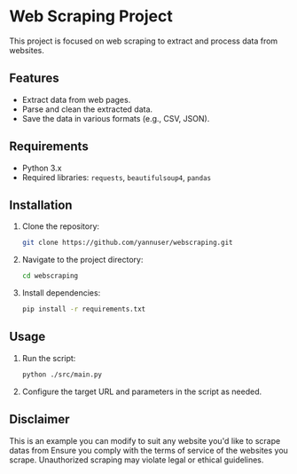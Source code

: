 # Web Scraping Project

This project is focused on web scraping to extract and process data from websites.

## Features
- Extract data from web pages.
- Parse and clean the extracted data.
- Save the data in various formats (e.g., CSV, JSON).

## Requirements
- Python 3.x
- Required libraries: `requests`, `beautifulsoup4`, `pandas`

## Installation
1. Clone the repository:
    ```bash
    git clone https://github.com/yannuser/webscraping.git
    ```
2. Navigate to the project directory:
    ```bash
    cd webscraping
    ```
3. Install dependencies:
    ```bash
    pip install -r requirements.txt
    ```

## Usage

1. Run the script:
    ```bash
    python ./src/main.py
    ```
2. Configure the target URL and parameters in the script as needed.


## Disclaimer
This is an example you can modify to suit any website you'd like to scrape datas from
Ensure you comply with the terms of service of the websites you scrape. Unauthorized scraping may violate legal or ethical guidelines.